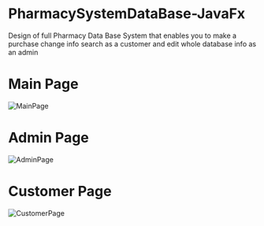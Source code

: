 # PharmacySystemDataBase-JavaFx
Design of full Pharmacy Data Base System that enables you to make a purchase change info search as a customer and edit whole database info as an admin
# Main Page
![MainPage](https://github.com/AdamNassan/PharmacySystemDataBase-JavaFx/assets/144609163/8db34213-8c37-4ff2-9e28-ce1bebecf242)
# Admin Page
![AdminPage](https://github.com/AdamNassan/PharmacySystemDataBase-JavaFx/assets/144609163/6fcbeda9-6a54-4f04-9f87-0286c9206e2e)
# Customer Page
![CustomerPage](https://github.com/AdamNassan/PharmacySystemDataBase-JavaFx/assets/144609163/ac2b4881-7fdb-469a-83d6-67d81806cee0)
